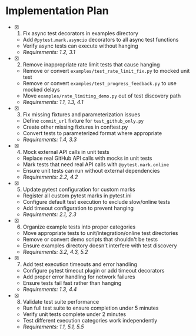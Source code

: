 # Implementation Plan

- [x] 1. Fix async test decorators in examples directory
  - Add `@pytest.mark.asyncio` decorators to all async test functions
  - Verify async tests can execute without hanging
  - _Requirements: 1.2, 3.1_

- [x] 2. Remove inappropriate rate limit tests that cause hanging
  - Remove or convert `examples/test_rate_limit_fix.py` to mocked unit test
  - Remove or convert `examples/test_progress_feedback.py` to use mocked delays
  - Move `examples/rate_limiting_demo.py` out of test discovery path
  - _Requirements: 1.1, 1.3, 4.1_

- [x] 3. Fix missing fixtures and parameterization issues
  - Define `commit_url` fixture for `test_github_only.py`
  - Create other missing fixtures in conftest.py
  - Convert tests to parameterized format where appropriate
  - _Requirements: 1.4, 3.3_

- [x] 4. Mock external API calls in unit tests
  - Replace real GitHub API calls with mocks in unit tests
  - Mark tests that need real API calls with `@pytest.mark.online`
  - Ensure unit tests can run without external dependencies
  - _Requirements: 2.2, 4.2_

- [x] 5. Update pytest configuration for custom marks
  - Register all custom pytest marks in pytest.ini
  - Configure default test execution to exclude slow/online tests
  - Add timeout configuration to prevent hanging
  - _Requirements: 2.1, 2.3_

- [x] 6. Organize example tests into proper categories
  - Move appropriate tests to unit/integration/online test directories
  - Remove or convert demo scripts that shouldn't be tests
  - Ensure examples directory doesn't interfere with test discovery
  - _Requirements: 3.2, 4.3, 5.2_

- [x] 7. Add test execution timeouts and error handling
  - Configure pytest timeout plugin or add timeout decorators
  - Add proper error handling for network failures
  - Ensure tests fail fast rather than hanging
  - _Requirements: 1.3, 4.4_

- [x] 8. Validate test suite performance
  - Run full test suite to ensure completion under 5 minutes
  - Verify unit tests complete under 2 minutes
  - Test different execution categories work independently
  - _Requirements: 1.1, 5.1, 5.5_